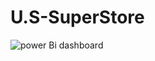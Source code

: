 # U.S-SuperStore
![power Bi dashboard](https://github.com/user-attachments/assets/5a8c6650-7e87-4679-b83a-947eb61bfcc6)

